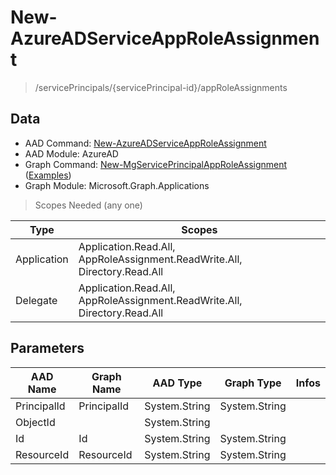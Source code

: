 # New-AzureADServiceAppRoleAssignment

> /servicePrincipals/{servicePrincipal-id}/appRoleAssignments

## Data

+ AAD Command: [New-AzureADServiceAppRoleAssignment](https://docs.microsoft.com/en-us/powershell/module/AzureAD/New-AzureADServiceAppRoleAssignment)
+ AAD Module: AzureAD
+ Graph Command: [New-MgServicePrincipalAppRoleAssignment](https://docs.microsoft.com/en-us/powershell/module/Microsoft.Graph.Applications/New-MgServicePrincipalAppRoleAssignment) ([Examples](https://github.com/orgs/msgraph/discussions?discussions_q=New-MgServicePrincipalAppRoleAssignment))
+ Graph Module: Microsoft.Graph.Applications

> Scopes Needed (any one)

|Type|Scopes|
|---|---|
|Application|Application.Read.All, AppRoleAssignment.ReadWrite.All, Directory.Read.All|
|Delegate|Application.Read.All, AppRoleAssignment.ReadWrite.All, Directory.Read.All|

## Parameters

|AAD Name|Graph Name|AAD Type|Graph Type|Infos|
|---|---|---|---|---|
|PrincipalId|PrincipalId|System.String|System.String||
|ObjectId||System.String|||
|Id|Id|System.String|System.String||
|ResourceId|ResourceId|System.String|System.String||

